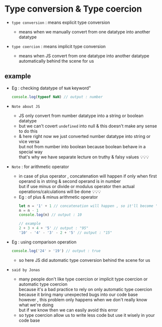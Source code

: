 # Type conversion & Type coercion

- `type conversion` : means explicit type conversion 
    - means when we manually convert from one datatype into another datatype

- `type coercion` : means implicit type conversion 
    - means when JS convert from one datatype into another datatype automatically behind the scene for us 

## example 

- Eg : checking datatype of `NaN` keyword"
    ```js
    console.log(typeof NaN) // output : number
    ```

- `Note about JS` 
    - JS only convert from number datatype into a string or boolean datatype
    - but we can't covert `undefined` into null & this doesn't make any sense to do this 
    - & here right now we just converted number datatype into string or vice versa <br>
        but not from number into boolean because boolean behave in a special way <br>
        that's why we have separate lecture on truthy & falsy values 💡💡💡

- `Note` : for arithmetic operator 
    - in case of plus operator , concatenation will happen if only when first operand is in string & second operand is in number <br>
        but if use minus or divide or modulus operator then actual operations/calculations will be done 💡💡💡
    - Eg : of plus & minus arithmetic operator 
        ```js
        let n = '1' + 1 // concatenation will happen , so it'll become '11' in string datatype
        n = n - 1
        console.log(n) // output : 10

        // example 
        2 + 3 + 4 + '5' // output : "95"
        '10' - '4' - '3' - 2 + '5' // output : "15"
        ```

- Eg : using comparison operation
    ```js
    console.log('24' > '19') // output : true
    ```
    - so here JS did automatic type conversion behind the scene for us  


- `said by Jonas` 
    - many people don't like type coercion or implicit type coercion or automatic type coercion <br>
        because it's a bad practice to rely on only automatic type coercion because it bring many unexpected bugs into our code base <br>
        however , this problem only happens when we don't really know what we're doing <br>
        but if we know then we can easily avoid this error
    - so type coercion allow us to write less code but use it wisely in your code base